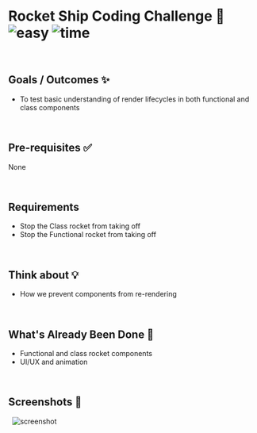 # Rocket Ship Coding Challenge 🚀 ![easy](https://img.shields.io/badge/-Easy-brightgreen) ![time](https://img.shields.io/badge/%E2%8F%B0-10m-blue) 

&nbsp;
## Goals / Outcomes ✨
- To test basic understanding of render lifecycles in both functional and class components

&nbsp;
## Pre-requisites ✅
None

&nbsp;
## Requirements
- Stop the Class rocket from taking off
- Stop the Functional rocket from taking off

&nbsp;
## Think about 💡
- How we prevent components from re-rendering

&nbsp;
## What's Already Been Done 🏁
- Functional and class rocket components
- UI/UX and animation

&nbsp;
## Screenshots 🌄
&nbsp;
![screenshot](https://puu.sh/Fq16F/1ad6edff1b.png)
